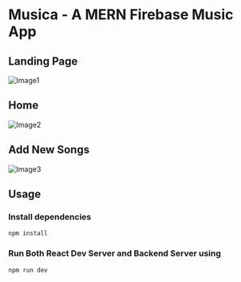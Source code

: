 # Musica - A MERN Firebase Music App

## Landing Page
![Image1](https://user-images.githubusercontent.com/84730469/197547148-239d6b66-183e-4d53-ae26-9d25e29fd45d.png)

## Home
![Image2](https://user-images.githubusercontent.com/84730469/197547369-f3acdca4-5ee6-41f6-be45-f8377931a267.png)

## Add New Songs
![Image3](https://user-images.githubusercontent.com/84730469/197547405-d77db709-0aa5-4bf8-904d-ba8773b2a33d.png)

## Usage

### Install dependencies

```
npm install
```

### Run Both React Dev Server and Backend Server using

```
npm run dev
```
